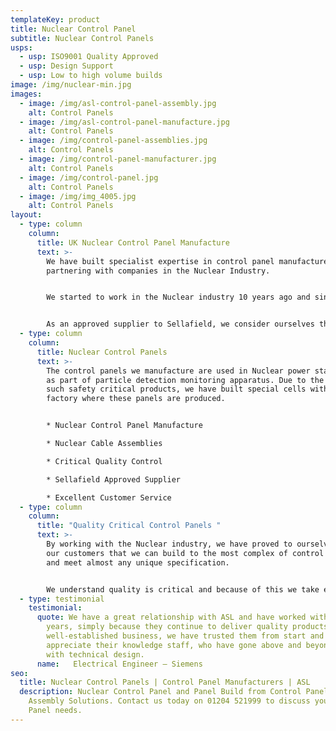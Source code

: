 ```yaml
---
templateKey: product
title: Nuclear Control Panel
subtitle: Nuclear Control Panels
usps:
  - usp: ISO9001 Quality Approved
  - usp: Design Support
  - usp: Low to high volume builds
image: /img/nuclear-min.jpg
images:
  - image: /img/asl-control-panel-assembly.jpg
    alt: Control Panels
  - image: /img/asl-control-panel-manufacture.jpg
    alt: Control Panels
  - image: /img/control-panel-assemblies.jpg
    alt: Control Panels
  - image: /img/control-panel-manufacturer.jpg
    alt: Control Panels
  - image: /img/control-panel.jpg
    alt: Control Panels
  - image: /img/img_4005.jpg
    alt: Control Panels
layout:
  - type: column
    column:
      title: UK Nuclear Control Panel Manufacture
      text: >-
        We have built specialist expertise in control panel manufacture after
        partnering with companies in the Nuclear Industry.   


        We started to work in the Nuclear industry 10 years ago and since then have built a wealth of knowledge and experience on more complex and technical control panels and cable assemblies.  


        As an approved supplier to Sellafield, we consider ourselves the preferred and trusted UK manufacturer for nuclear electrical control panel equipment.
  - type: column
    column:
      title: Nuclear Control Panels  
      text: >-
        The control panels we manufacture are used in Nuclear power stations and
        as part of particle detection monitoring apparatus. Due to the nature of
        such safety critical products, we have built special cells within our
        factory where these panels are produced.


        * Nuclear Control Panel Manufacture

        * Nuclear Cable Assemblies

        * Critical Quality Control 

        * Sellafield Approved Supplier

        * Excellent Customer Service
  - type: column
    column:
      title: "Quality Critical Control Panels "
      text: >-
        By working with the Nuclear industry, we have proved to ourselves and
        our customers that we can build to the most complex of control panels
        and meet almost any unique specification.   


        We understand quality is critical and because of this we take extra care to produce control panels that are 100% reliable under the conditions.
  - type: testimonial
    testimonial:
      quote: We have a great relationship with ASL and have worked with them for many
        years, simply because they continue to deliver quality products. Being a
        well-established business, we have trusted them from start and
        appreciate their knowledge staff, who have gone above and beyond to help
        with technical design.
      name:   Electrical Engineer – Siemens
seo:
  title: Nuclear Control Panels | Control Panel Manufacturers | ASL
  description: Nuclear Control Panel and Panel Build from Control Panel Experts
    Assembly Solutions. Contact us today on 01204 521999 to discuss your Nuclear
    Panel needs.
---
```

